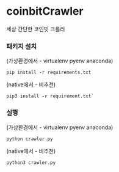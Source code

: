 # coinbitCrawler
세상 간단한 코인빗 크롤러


### 패키지 설치 
(가상환경에서 - virtualenv pyenv anaconda)

    pip install -r requirements.txt

(native에서 - 비추천)

    pip3 install -r requirement.txt`

### 실행
(가상환경에서 - virtualenv pyenv anaconda)

    python crawler.py

(native에서 - 비추천)

    python3 crawler.py